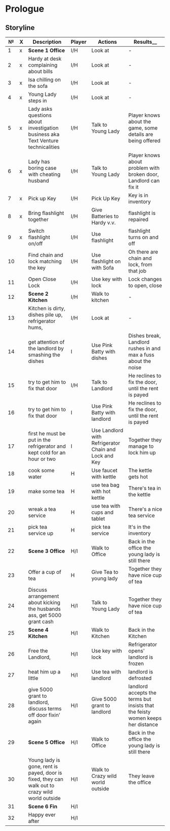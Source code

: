 # Prologue 

## Storyline 

| №   | X   | Description                                                                                     | Player | Actions                                               | Results__                                                                       |
| --- | --- | ----------------------------------------------------------------------------------------------- | ------ | ----------------------------------------------------- | ------------------------------------------------------------------------------- |
| 1   | x   | **Scene 1 Office**                                                                              | I/H    | Look at                                               | -                                                                               |
| 2   | x   | Hardy at desk complaining about bills                                                           | I/H    | Look at                                               | -                                                                               |
| 3   | x   | Isa chilling on the sofa                                                                        | I/H    | Look at                                               | -                                                                               |
| 4   | x   | Young Lady steps in                                                                             | I/H    | Look at                                               | -                                                                               |
| 5   | x   | Lady asks questions about investigation business aka Text Venture technicalities                | I/H    | Talk to Young Lady                                    | Player knows about the game, some details are being offered                     |
| 6   | x   | Lady has boring case with cheating husband                                                      | I/H    | Talk to Young Lady                                    | Player knows about problem with broken door, Landlord can fix it                |
| 7   | x   | Pick up Key                                                                                     | I/H    | Pick Up Key                                           | Key is in inventory                                                             |
| 8   | x   | Bring flashlight together                                                                       | I/H    | Give Batteries to Hardy v.v.                          | flashlight is repaired                                                          |
| 9   | x   | Switch flashlight on/off                                                                        | I/H    | Use flashlight                                        | flashlight turns on and off                                                     |
| 10  |     | Find chain and lock matching the key                                                            | I/H    | Use flashlight on with Sofa                           | Oh there are chain and lock, from that job                                      |
| 11  |     | Open Close Lock                                                                                 | I/H    | Use key with lock                                     | Lock changes to open, close                                                     |
| 12  |     | **Scene 2 Kitchen**                                                                             | I/H    | Walk to kitchen                                       | -                                                                               |
| 13  |     | Kitchen is dirty, dishes pile up, refrigerator hums,                                            | I/H    | Look at                                               | -                                                                               |
| 14  |     | get attention of the landlord by smashing the dishes                                            | I      | Use Pink Batty with dishes                            | Dishes break, Landlord rushes in and max a fuss about the noise                 |
| 15  |     | try to get him to fix that door                                                                 | I/H    | Talk to Landlord                                      | He reclines to fix the door, until the rent is payed                            |
| 16  |     | try to get him to fix that door                                                                 | I      | Use Pink Batty with landlord                          | He reclines to fix the door, until the rent is payed                            |
| 17  |     | first he must be put in the refrigerator and kept cold for an hour or two                       | I      | Use Landlord with Refrigerator Chain and Lock and Key | Together they  manage to lock him up                                            |
| 18  |     | cook some water                                                                                 | H      | Use faucet with kettle                                | The kettle gets hot                                                             |
| 19  |     | make some tea                                                                                   | H      | use tea bag with hot kettle                           | There's tea in the kettle                                                       |
| 20  |     | wreak a tea service                                                                             | H      | use tea with cups and tablet                          | There's a nice tea service                                                      |
| 21  |     | pick tea service up                                                                             | H      | pick tea service                                      | It's in the inventory                                                           |
| 22  |     | **Scene 3 Office**                                                                              | H/I    | Walk to Office                                        | Back in the office the young lady is still there                                |
| 23  |     | Offer a cup of tea                                                                              | H      | Give Tea to young lady                                | Together they have nice cup of tea                                              |
| 24  |     | Discuss arrangement about kicking the husbands ass, get 5000 grant cash                         | H/I    | Talk to Young Lady                                    | Together they have nice cup of tea                                              |
| 25  |     | **Scene 4 Kitchen**                                                                             | H/I    | Walk to Kitchen                                       | Back in the Kitchen                                                             |
| 26  |     | Free the Landlord,                                                                              | H/I    | Use key with lock                                     | Refrigerator opens' landlord is frozen                                          |
| 27  |     | heat him up a little                                                                            | H/I    | Use tea with landlord                                 | landlord is defrosted                                                           |
| 28  |     | give 5000 grant to landlord, discuss terms off door fixin' again                                | H/I    | Give 5000 grant to landlord                           | landlord accepts the terms but insists that the feisty women keeps her distance |
| 29  |     | **Scene 5 Office**                                                                              | H/I    | Walk to Office                                        | Back in the office the young lady is still there                                |
| 30  |     | Young lady is gone, rent is payed, door is fixed, they can walk out to crazy wild world outside | H/I    | Walk to Crazy wild world outside                      | They leave the office                                                           |
| 31  |     | **Scene 6 Fin**                                                                                 | H/I    |                                                       |                                                                                 |
| 32  |     | Happy ever after                                                                                | H/I    |                                                       |                                                                                 |
